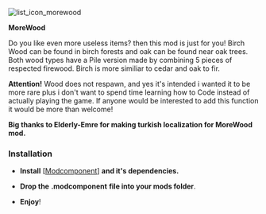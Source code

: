 ![list_icon_morewood](https://github.com/user-attachments/assets/f3f8efa3-1581-4433-a364-870a15062071)


**MoreWood**

Do you like even more useless items? then this mod is just for you!
Birch Wood can be found in birch forests and oak can be found near oak trees.
Both wood types have a Pile version made by combining 5 pieces of respected firewood.
Birch is more similiar to cedar and oak to fir.

**Attention!** Wood does not respawn, and yes it's intended i wanted it to be more rare plus i don't want to spend time learning how to Code
instead of actually playing the game. If anyone would be interested to add this function it would be more than welcome!


**Big thanks to Elderly-Emre for making turkish localization for MoreWood mod.**

### Installation

- **Install** [[Modcomponent](https://github.com/dommrogers/ModComponent/releases/tag/6.3.1)] **and it's dependencies.**

- **Drop the** **.modcomponent** **file into your mods folder**.
- **Enjoy**!
